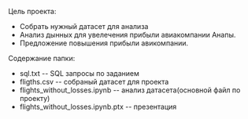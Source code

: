 
Цель проекта:
- Собрать нужный датасет для анализа
- Анализ дынных для увелечения прибыли авиакомпании Анапы.
- Предложение повышения прибыли авикомпании.

Содержание папки:
 - sql.txt -- SQL запросы по заданием
 - fligths.csv -- собраный датасет для проекта
 - flights_without_losses.ipynb -- анализ датасета(основной файл по проекту)
 -  flights_without_losses.ipynb.ptx -- презентация
